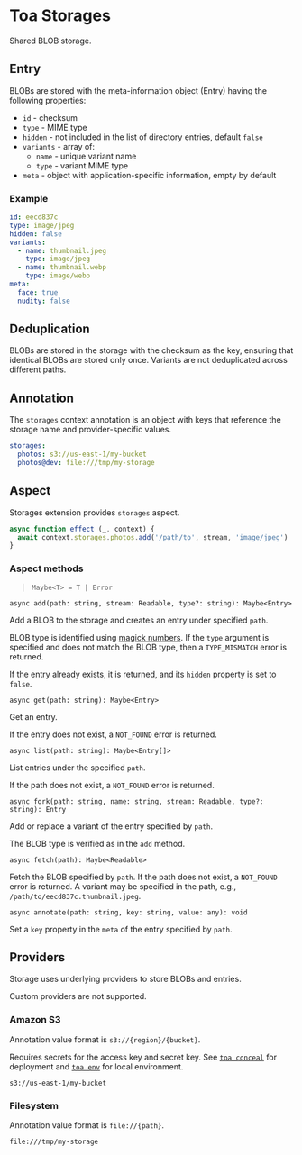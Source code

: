 # Toa Storages

Shared BLOB storage.

## Entry

BLOBs are stored with the meta-information object (Entry) having the following properties:

- `id` - checksum
- `type` - MIME type
- `hidden` - not included in the list of directory entries, default `false`
- `variants` - array of:
  - `name` - unique variant name
  - `type` - variant MIME type
- `meta` - object with application-specific information, empty by default

### Example

```yaml
id: eecd837c
type: image/jpeg
hidden: false
variants:
  - name: thumbnail.jpeg
    type: image/jpeg
  - name: thumbnail.webp
    type: image/webp
meta:
  face: true
  nudity: false
```

## Deduplication

BLOBs are stored in the storage with the checksum as the key, ensuring that identical BLOBs are
stored only once.
Variants are not deduplicated across different paths.

## Annotation

The `storages` context annotation is an object with keys that reference the storage name and
provider-specific values.

```yaml
storages:
  photos: s3://us-east-1/my-bucket
  photos@dev: file:///tmp/my-storage
```

## Aspect

Storages extension provides `storages` aspect.

```javascript
async function effect (_, context) {
  await context.storages.photos.add('/path/to', stream, 'image/jpeg')
}
```

### Aspect methods

> `Maybe<T> = T | Error`

`async add(path: string, stream: Readable, type?: string): Maybe<Entry>`

Add a BLOB to the storage and creates an entry under specified `path`.

BLOB type is identified
using [magick numbers](https://github.com/sindresorhus/file-type).
If the `type` argument is specified and does not match the BLOB type, then a `TYPE_MISMATCH` error
is returned.

If the entry already exists, it is returned, and its `hidden` property is set to `false`.

`async get(path: string): Maybe<Entry>`

Get an entry.

If the entry does not exist, a `NOT_FOUND` error is returned.

`async list(path: string): Maybe<Entry[]>`

List entries under the specified `path`.

If the path does not exist, a `NOT_FOUND` error is returned.

`async fork(path: string, name: string, stream: Readable, type?: string): Entry`

Add or replace a variant of the entry specified by `path`.

The BLOB type is verified as in the `add` method.

`async fetch(path): Maybe<Readable>`

Fetch the BLOB specified by `path`. If the path does not exist, a `NOT_FOUND` error is returned.
A variant may be specified in the path, e.g., `/path/to/eecd837c.thumbnail.jpeg`.

`async annotate(path: string, key: string, value: any): void`

Set a `key` property in the `meta` of the entry specified by `path`.

## Providers

Storage uses underlying providers to store BLOBs and entries.

Custom providers are not supported.

### Amazon S3

Annotation value format is `s3://{region}/{bucket}`.

Requires secrets for the access key and secret key.
See [`toa conceal`](/runtime/cli/readme.md#conceal) for deployment
and [`toa env`](/runtime/cli/readme.md#env)
for local environment.

`s3://us-east-1/my-bucket`

### Filesystem

Annotation value format is `file://{path}`.

`file:///tmp/my-storage`

